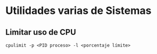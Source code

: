# Utilidades varias de Sistemas

## Limitar uso de CPU

    cpulimit -p <PID proceso> -l <porcentaje límite>